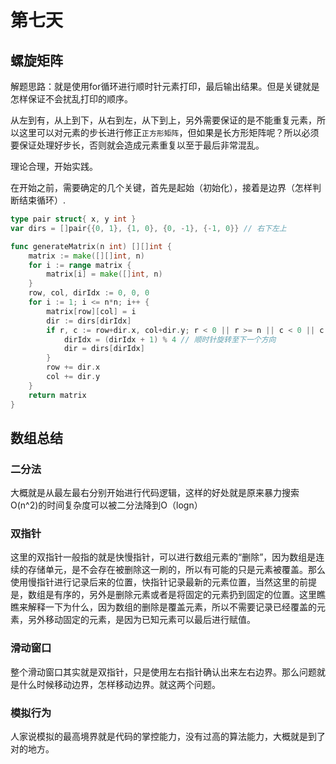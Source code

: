 # 第七天

## 螺旋矩阵

解题思路：就是使用for循环进行顺时针元素打印，最后输出结果。但是关键就是怎样保证不会扰乱打印的顺序。

从左到有，从上到下，从右到左，从下到上，另外需要保证的是不能重复元素，所以这里可以对元素的步长进行修正`正方形矩阵`，但如果是长方形矩阵呢？所以必须要保证处理好步长，否则就会造成元素重复以至于最后非常混乱。

理论合理，开始实践。

在开始之前，需要确定的几个关键，首先是起始（初始化），接着是边界（怎样判断结束循环）.

```go
type pair struct{ x, y int }
var dirs = []pair{{0, 1}, {1, 0}, {0, -1}, {-1, 0}} // 右下左上

func generateMatrix(n int) [][]int {
    matrix := make([][]int, n)
    for i := range matrix {
        matrix[i] = make([]int, n)
    }
    row, col, dirIdx := 0, 0, 0
    for i := 1; i <= n*n; i++ {
        matrix[row][col] = i
        dir := dirs[dirIdx]
        if r, c := row+dir.x, col+dir.y; r < 0 || r >= n || c < 0 || c >= n || matrix[r][c] > 0 {
            dirIdx = (dirIdx + 1) % 4 // 顺时针旋转至下一个方向
            dir = dirs[dirIdx]
        }
        row += dir.x
        col += dir.y
    }
    return matrix
}
```

## 数组总结

### 二分法

​	大概就是从最左最右分别开始进行代码逻辑，这样的好处就是原来暴力搜索O(n^2)的时间复杂度可以被二分法降到O（logn）

### 双指针

​	这里的双指针一般指的就是快慢指针，可以进行数组元素的“删除”，因为数组是连续的存储单元，是不会存在被删除这一刷的，所以有可能的只是元素被覆盖。那么使用慢指针进行记录后来的位置，快指针记录最新的元素位置，当然这里的前提是，数组是有序的，另外是删除元素或者是将固定的元素扔到固定的位置。这里瞧瞧来解释一下为什么，因为数组的删除是覆盖元素，所以不需要记录已经覆盖的元素，另外移动固定的元素，是因为已知元素可以最后进行赋值。

### 滑动窗口

​	整个滑动窗口其实就是双指针，只是使用左右指针确认出来左右边界。那么问题就是什么时候移动边界，怎样移动边界。就这两个问题。

### 模拟行为

​	人家说模拟的最高境界就是代码的掌控能力，没有过高的算法能力，大概就是到了对的地方。